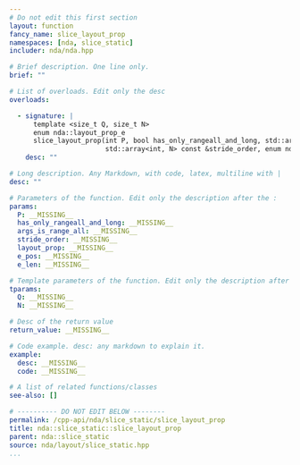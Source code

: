 ```yaml
---
# Do not edit this first section
layout: function
fancy_name: slice_layout_prop
namespaces: [nda, slice_static]
includer: nda/nda.hpp

# Brief description. One line only.
brief: ""

# List of overloads. Edit only the desc
overloads:

  - signature: |
      template <size_t Q, size_t N>
      enum nda::layout_prop_e
      slice_layout_prop(int P, bool has_only_rangeall_and_long, std::array<_Bool, Q> const &args_is_range_all,
                        std::array<int, N> const &stride_order, enum nda::layout_prop_e layout_prop, int e_pos, int e_len)
    desc: ""

# Long description. Any Markdown, with code, latex, multiline with |
desc: ""

# Parameters of the function. Edit only the description after the :
params:
  P: __MISSING__
  has_only_rangeall_and_long: __MISSING__
  args_is_range_all: __MISSING__
  stride_order: __MISSING__
  layout_prop: __MISSING__
  e_pos: __MISSING__
  e_len: __MISSING__

# Template parameters of the function. Edit only the description after the :
tparams:
  Q: __MISSING__
  N: __MISSING__

# Desc of the return value
return_value: __MISSING__

# Code example. desc: any markdown to explain it.
example:
  desc: __MISSING__
  code: __MISSING__

# A list of related functions/classes
see-also: []

# ---------- DO NOT EDIT BELOW --------
permalink: /cpp-api/nda/slice_static/slice_layout_prop
title: nda::slice_static::slice_layout_prop
parent: nda::slice_static
source: nda/layout/slice_static.hpp
...
```


